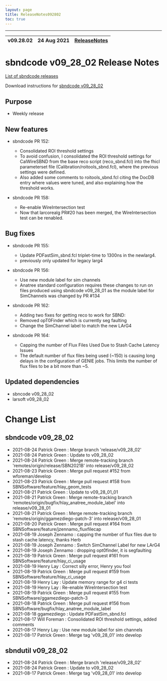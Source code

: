 ```yaml
---
layout: page
title: ReleaseNotes092802
toc: true
---
```


-----------------------------------------------------------------------------
| v09.28.02 | 24 Aug 2021 | [ReleaseNotes](ReleaseNotes092802.html) |
| --- | --- | --- |



sbndcode v09_28_02 Release Notes
=======================================================================================

[List of sbndcode releases](List_of_SBND_code_releases.html)

Download instructions for [sbndcode v09_28_02](http://scisoft.fnal.gov/scisoft/bundles/sbnd/v09_28_02/sbndcode-v09_28_02.html)

Purpose
---------------------------------------------------

* Weekly release

New features
---------------------------------------------------

* sbndcode PR 152:
  * Consolidated ROI threshold settings
  * To avoid confusion, I consolidated the ROI threshold settings for CalWireSBND from the base reco script (reco_sbnd.fcl) into the fhicl parameterset file (Calibration/roitools_sbnd.fcl), where the previous settings were defined.
  * Also added some comments to roitools_sbnd.fcl citing the DocDB entry where values were tuned, and also explaining how the threshold works.
 
 * sbndcode PR 158:
    * Re-enable WireIntersection test
    * Now that larcorealg PR#20 has been merged, the WireIntersection test can be renabled.

Bug fixes
---------------------------------------------------

* sbndcode PR 155:
  * Update PDFastSim_sbnd.fcl triplet-time to 1300ns in the newlarg4.
  * previously only updated for legacy larg4

* sbndcode PR 156:
  * Use new module label for sim channels
  * Anatree standard configuration requires these changes to run on files produced using sbndcode v09_28_01 as the module label for SimChannels was changed by PR #134

* sbndcode PR 162:
  * Adding two fixes for getting reco to work for SBND:
  * Removed opT0Finder which is currently seg faulting
  * Change the SimChannel label to match the new LArG4

* sbndcode PR 164: 
  * Capping the number of Flux Files Used Due to Stash Cache Latency Issues
  * The default number of flux files being used (~150) is causing long delays in the configuration of GENIE jobs. This limits the number of flux files to be a bit more than ~5.

Updated dependencies
---------------------------------------------------

* sbncode v09_28_02
* larsoft v09_28_02

Change List
==========================================

sbndcode v09_28_02
---------------------------------------------------

* 2021-08-24  Patrick Green : Merge branch 'release/v09_28_02'
* 2021-08-24  Patrick Green : Update to v09_28_02
* 2021-08-24  Patrick Green : Merge remote-tracking branch 'remotes/origin/release/SBN2021B' into release/v09_28_02
* 2021-08-23  Patrick Green : Merge pull request #152 from wforeman/develop
* 2021-08-23  Patrick Green : Merge pull request #158 from SBNSoftware/feature/hlay_geom_tests
* 2021-08-21  Patrick Green : Update to v09_28_01_01
* 2021-08-21  Patrick Green : Merge remote-tracking branch 'remotes/origin/bugfix/hlay_anatree_module_label' into release/v09_28_01
* 2021-08-21  Patrick Green : Merge remote-tracking branch 'remotes/origin/ggamezdiego-patch-3' into release/v09_28_01
* 2021-08-20  Patrick Green : Merge pull request #164 from SBNSoftware/feature/jzennamo_fluxfilecap
* 2021-08-19  Joseph Zennamo : capping the number of flux files due to stash cache latency, thanks Herb
* 2021-08-19  Joseph Zennamo : Switch SimChannel Label for new LArG4
* 2021-08-19  Joseph Zennamo : dropping opt0finder, it is segfaulting
* 2021-08-19  Patrick Green : Merge pull request #161 from SBNSoftware/feature/hlay_ci_usage
* 2021-08-19  Henry Lay : Correct silly error, Henry you fool
* 2021-08-19  Patrick Green : Merge pull request #159 from SBNSoftware/feature/hlay_ci_usage
* 2021-08-19  Henry Lay : Update memory range for g4 ci tests
* 2021-08-19  Henry Lay : Re-enable WireIntersection test
* 2021-08-19  Patrick Green : Merge pull request #155 from SBNSoftware/ggamezdiego-patch-3
* 2021-08-18  Patrick Green : Merge pull request #156 from SBNSoftware/bugfix/hlay_anatree_module_label
* 2021-08-18  ggamezdiego : Update PDFastSim_sbnd.fcl
* 2021-08-17  Will Foreman : Consolidated ROI threshold settings, added comments
* 2021-08-17  Henry Lay : Use new module label for sim channels
* 2021-08-17  Patrick Green : Merge tag 'v09_28_01' into develop

sbndutil v09_28_02
---------------------------------------------------

* 2021-08-24  Patrick Green : Merge branch 'release/v09_28_02'
* 2021-08-24  Patrick Green : Update to v09_28_02
* 2021-08-17  Patrick Green : Merge tag 'v09_28_01' into develop
